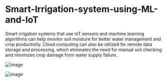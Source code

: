 # Smart-Irrigation-system-using-ML-and-IoT
Smart irrigation systems that use IoT sensors and machine learning algorithms can help monitor soil moisture for better water management and crop productivity.  Cloud computing can also be utilized for remote data storage and processing, which eliminates the need for manual soil checking and minimizes crop damage from water supply failure.


![image](https://github.com/Avdhesh616/Smart-Irrigation-system-using-ML-and-IoT/assets/75134990/0e7e4ea9-3a37-4b98-9b39-5325eaec139a)

![image](https://github.com/Avdhesh616/Smart-Irrigation-system-using-ML-and-IoT/assets/75134990/a3709bcd-03fd-4f10-be5e-e949e379dd07)

